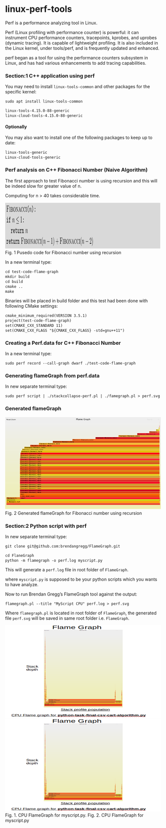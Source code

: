 # linux-perf-tools
Perf is a performance analyzing tool in Linux.


Perf (Linux profiling with performance counter) is powerful: it can instrument CPU performance counters, tracepoints, kprobes, and uprobes (dynamic tracing). It is capable of lightweight profiling. It is also included in the Linux kernel, under tools/perf, and is frequently updated and enhanced.

perf began as a tool for using the performance counters subsystem in Linux, and has had various enhancements to add tracing capabilities.


### Section:1 C++ application using perf

You may need to install `linux-tools-common` and other packages for the specific kernel:


```
sudo apt install linux-tools-common
```

```
linux-tools-4.15.0-88-generic
linux-cloud-tools-4.15.0-88-generic
```

#### Optionally 

You may also want to install one of the following packages to keep up to date:

```
linux-tools-generic
Linux-cloud-tools-generic
```


### Perf analysis on C++ Fibonacci Number (Naive Algorithm)

The first approach to test Fibonacci number is using recursion and this will be indeed slow for greater value of n. 

Computing for n > 40 takes considerable time. 


<p align="left">
   <img src="screen-shots/fibonacci.png" width ="800" height="150"/>  

  <br/>
  Fig. 1 Pusedo code for Fibonacci number using recursion
</p>


In a new terminal type:

```
cd test-code-flame-graph
mkdir build
cd build
cmake ..
make
```

Binaries will be placed in build folder and this test had been done with following CMake settings:

```
cmake_minimum_required(VERSION 3.5.1)
project(test-code-flame-graph)
set(CMAKE_CXX_STANDARD 11)
set(CMAKE_CXX_FLAGS "${CMAKE_CXX_FLAGS} -std=gnu++11") 
```

### Creating a Perf.data for C++ Fibonacci Number

In a new terminal type:

```
sudo perf record --call-graph dwarf ./test-code-flame-graph
```

### Generating flameGraph from perf.data

In new separate terminal type:

```
sudo perf script | ./stackcollapse-perf.pl | ./famegraph.pl > perf.svg
```

### Generated flameGraph


<p align="left">
   <img src="screen-shots/flame-fib.png" width ="800" height="300"/>  

  <br/>
  Fig. 2 Generated flameGraph for Fibonacci number using recursion
</p>


### Section:2 Python script with perf

In new separate terminal type:

```
git clone git@github.com:brendangregg/FlameGraph.git
```

```
cd FlaneGraph
python -m flamegraph -o perf.log myscript.py
```

This will generate a `perf.log` file in root folder of `FlameGraph`.

where `myscript.py` is supposed to be your python scripts which you wants to have analyze.


Now to run Brendan Gregg’s FlameGraph tool against the output:

```
flamegraph.pl --title "MyScript CPU" perf.log > perf.svg
```

Where `flamegraph.pl` is located in root folder of `FlameGraph`, the generated file `perf.svg`
will be saved in same root folder i.e. `FlameGraph`.



<p align="left">
   <img src="screen-shots/flame-graph1.png" width ="800" height="300"/>  
   <img src="screen-shots/flame-graph1.png" width ="800" height="300"/>
  <br/>
  Fig. 1. CPU FlameGraph for myscript.py. Fig. 2. CPU FlameGraph for myscript.py
</p>


